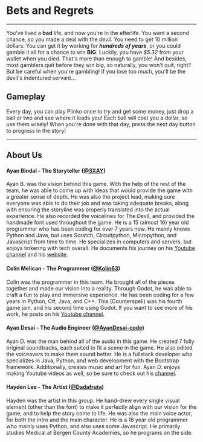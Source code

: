 # Bets and Regrets
***
You've lived a **bad** life, and now you're in the afterlife.
You want a second chance, so you made a deal with the *devil*.
You need to get 10 million dollars. You can get it by working for ***hundreds of years***, or you could gamble it all for a chance to win **BIG**.
Luckily, you have *$5.32* from your wallet when you died. That's more than enough to gamble! 
And besides, most gamblers quit before they win big, so naturally, you won't quit, right? But be careful when you're gambling! 
If you lose too much, you'll be the devil's indentured servant...

## Gameplay
Every day, you can play Plinko once to try and get some money, just drop a ball or two and see where it leads you! Each ball will cost you a dollar, so use them wisely! When you're done with that day, press the next day button to progress in the story!

***
## About Us

#### Ayan Bindal - The Storyteller ([@3XAY](https://github.com/3XAY))
Ayan B. was the vision behind this game. With the help of the rest of the team, he was able to come up with ideas
that would provide the game with a greater sense of depth. He was also the project lead, making sure everyone
was able to do their job and was taking adequate breaks, along with ensuring the storyline was properly translated into
the actual experience. He also recorded the voicelines for The Devil, and provided the handmade font used throughout the game.
He is a 15 (almost 16) year old programmer who has been coding for over 7 years now. He mainly knows Python and Java, 
but uses Scratch, Circuitpython, Micropython, and Javascript from time to time. He specializes in computers and servers,
but enjoys tinkering with tech overall. 
He documents his journey on his [Youtube channel](https://www.youtube.com/@3XAY/) and his [website](https://3xay.github.io/).

#### Colin Melican - The Programmer ([@Kolin63](https://github.com/Kolin63))
Colin was the programmer in this team. He brought all of the pieces together and made our vision into a reality.
Through Godot, he was able to craft a fun to play and immersive experience.
He has been coding for a few years in Python, C#, Java, and C++. This (Counterspell) was his fourth game jam, and his second time
using Godot. If you want to see more of his work, he posts on his [Youtube channel](https://www.youtube.com/@kolindev/).

#### Ayan Desai - The Audio Engineer ([@AyanDesai-code](https://github.com/AyanDesai-code))
Ayan D. was the man behind all of the audio in this game. He created 7 fully original soundtracks, each suited to fit a scene in the game.
He also edited the voiceovers to make them sound better. He is a fullstack developer who specializes in Java, Python, and web development
with the Bootstrap framework. Additionally, creates music and art for fun. Ayan D. enjoys making Youtube videos as well, so be sure to
check out his [channel](https://www.youtube.com/@master-tech-videos).

#### Hayden Lee - The Artist ([@Dadafruta](https://github.com/dadafruta))
Hayden was the artist in this group. He hand-drew every single visual element (other than the font) to make it perfectly
align with our vision for the game, and to help the story come to life. He was also the main voice actor, for both the intro
and the main character. He is a 16 year old programmer who mainly uses Python, and also uses some Javascript.
He primarily studies Medical at Bergen County Academies, so he programs on the side.